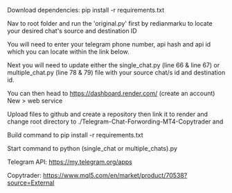 Download dependencies: pip install -r requirements.txt

Nav to root folder and run the 'original.py' first by redianmarku to locate your desired chat's source and destination ID

You will need to enter your telegram phone number, api hash and api id which you can locate within the link below.

Next you will need to update either the single_chat.py (line 66 & line 67) or multiple_chat.py (line 78 & 79) file with your source chat/s id and destination id.

You can then head to https://dashboard.render.com/ (create an account) New > web service

Upload files to github and create a repository then link it to render and change root directory to ./Telegram-Chat-Forwording-MT4-Copytrader and 

Build command to pip install -r requirements.txt 

Start command to python (single_chat or multiple_chats).py

Telegram API: https://my.telegram.org/apps

Copytrader: https://www.mql5.com/en/market/product/70538?source=External

